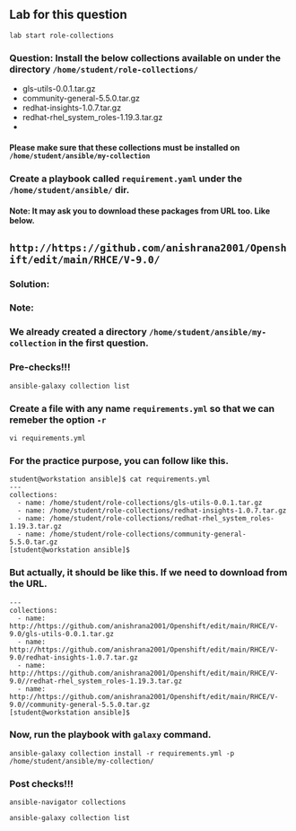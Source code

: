 ## Lab for this question
```
lab start role-collections
```




###  Question: Install the below collections available on under the directory `/home/student/role-collections/` 
- gls-utils-0.0.1.tar.gz
- community-general-5.5.0.tar.gz
- redhat-insights-1.0.7.tar.gz
- redhat-rhel_system_roles-1.19.3.tar.gz
- 
#### Please make sure that these collections must be installed on `/home/student/ansible/my-collection`
### Create a playbook called `requirement.yaml` under the `/home/student/ansible/` dir.
#### Note: It may ask you to download these packages from URL too. Like below.
`http://https://github.com/anishrana2001/Openshift/edit/main/RHCE/V-9.0/` 
---

### Solution:
### Note:
### We already created a directory `/home/student/ansible/my-collection` in the first question. 

### Pre-checks!!!
```
ansible-galaxy collection list
```
### Create a file with any name `requirements.yml` so that we can remeber the option `-r`

```
vi requirements.yml
```
### For the practice purpose, you can follow like this.
```
student@workstation ansible]$ cat requirements.yml 
---
collections:
  - name: /home/student/role-collections/gls-utils-0.0.1.tar.gz
  - name: /home/student/role-collections/redhat-insights-1.0.7.tar.gz
  - name: /home/student/role-collections/redhat-rhel_system_roles-1.19.3.tar.gz
  - name: /home/student/role-collections/community-general-5.5.0.tar.gz
[student@workstation ansible]$

```
### But actually, it should be like this. If we need to download from the URL.
```
---
collections:
  - name: http://https://github.com/anishrana2001/Openshift/edit/main/RHCE/V-9.0/gls-utils-0.0.1.tar.gz
  - name: http://https://github.com/anishrana2001/Openshift/edit/main/RHCE/V-9.0/redhat-insights-1.0.7.tar.gz
  - name: http://https://github.com/anishrana2001/Openshift/edit/main/RHCE/V-9.0//redhat-rhel_system_roles-1.19.3.tar.gz
  - name: http://https://github.com/anishrana2001/Openshift/edit/main/RHCE/V-9.0//community-general-5.5.0.tar.gz
[student@workstation ansible]$
```

### Now, run the playbook with `galaxy` command.

```
ansible-galaxy collection install -r requirements.yml -p /home/student/ansible/my-collection/
```

### Post checks!!!
```
ansible-navigator collections
```

```
ansible-galaxy collection list
```
